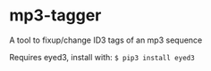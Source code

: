 # mp3-tagger
A tool to fixup/change ID3 tags of an mp3 sequence

Requires eyed3, install with:
```$ pip3 install eyed3```


